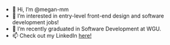 - 👋 Hi, I’m @megan-mm
- 👀 I’m interested in entry-level front-end design and software development jobs!
- 🌱 I’m recently graduated in Software Development at WGU.
- 📫 Check out my LinkedIn <a href="www.linkedin.com/in/megan-moore-developer"> here! </a>
